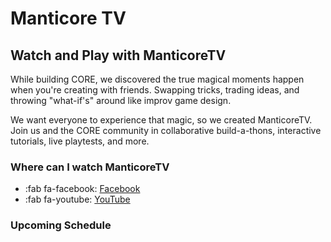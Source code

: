# Manticore TV

<!-- TODO: Enable when account is unlocked for embedding

![YOUTUBELIVE](UCBPqo7cK1bktfRfMGAAqnbQ){: .center}

-->

## Watch and Play with ManticoreTV

While building CORE, we discovered the true magical moments happen when you're creating with friends. Swapping tricks, trading ideas, and throwing "what-if's" around like improv game design.

We want everyone to experience that magic, so we created ManticoreTV. Join us and the CORE community in collaborative build-a-thons, interactive tutorials, live playtests, and more.

### Where can I watch ManticoreTV

* :fab fa-facebook: [Facebook](https://www.facebook.com/groups/playcoregames)
* :fab fa-youtube: [YouTube](https://www.youtube.com/embed/live_stream?channel=UCBPqo7cK1bktfRfMGAAqnbQ)

### Upcoming Schedule
